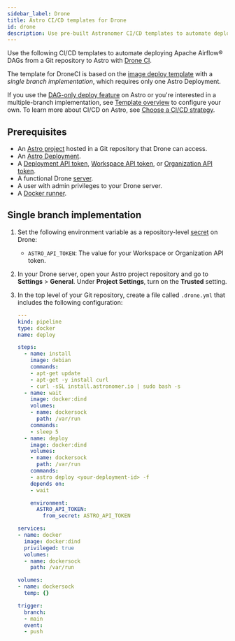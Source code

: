 ```yaml
---
sidebar_label: Drone
title: Astro CI/CD templates for Drone
id: drone
description: Use pre-built Astronomer CI/CD templates to automate deploying Apache Airflow DAGs to Astro using Drone CI.
---
```


Use the following CI/CD templates to automate deploying Apache Airflow® DAGs from a Git repository to Astro with [Drone CI](https://www.drone.io/).

The template for DroneCI is based on the [image deploy template](template-overview.md) with a _single branch implementation_, which requires only one Astro Deployment.

If you use the [DAG-only deploy feature](deploy-dags.md) on Astro or you're interested in a multiple-branch implementation, see [Template overview](template-overview.md) to configure your own. To learn more about CI/CD on Astro, see [Choose a CI/CD strategy](set-up-ci-cd.md).

## Prerequisites

- An [Astro project](cli/develop-project.md#create-an-astro-project) hosted in a Git repository that Drone can access.
- An [Astro Deployment](create-deployment.md).
- A [Deployment API token](deployment-api-tokens.md), [Workspace API token](workspace-api-tokens.md), or [Organization API token](organization-api-tokens.md).
- A functional Drone [server](https://docs.drone.io/server/overview/).
- A user with admin privileges to your Drone server.
- A [Docker runner](https://docs.drone.io/runner/docker/overview/).

## Single branch implementation

1. Set the following environment variable as a repository-level [secret](https://docs.drone.io/secret/repository/) on Drone:

    - `ASTRO_API_TOKEN`: The value for your Workspace or Organization API token.

2. In your Drone server, open your Astro project repository and go to **Settings** > **General**. Under **Project Settings**, turn on the **Trusted** setting.

3. In the top level of your Git repository, create a file called `.drone.yml` that includes the following configuration:

    ```yaml
    ---
    kind: pipeline
    type: docker
    name: deploy

    steps:
      - name: install
        image: debian
        commands:
        - apt-get update
        - apt-get -y install curl
        - curl -sSL install.astronomer.io | sudo bash -s
      - name: wait
        image: docker:dind
        volumes:
        - name: dockersock
          path: /var/run
        commands:
        - sleep 5
      - name: deploy
        image: docker:dind
        volumes:
        - name: dockersock
          path: /var/run
        commands:
        - astro deploy <your-deployment-id> -f
        depends on:
        - wait

        environment:
          ASTRO_API_TOKEN:
            from_secret: ASTRO_API_TOKEN

    services:
    - name: docker
      image: docker:dind
      privileged: true
      volumes:
      - name: dockersock
        path: /var/run

    volumes:
    - name: dockersock
      temp: {}

    trigger:
      branch:
      - main
      event:
      - push
    ```


